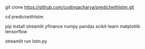 git clone https://github.com/codingacharya/predictwithlstm.git

cd predictwithlstm

pip install streamlit yfinance numpy pandas scikit-learn matplotlib tensorflow

streamlit run lstm.py
